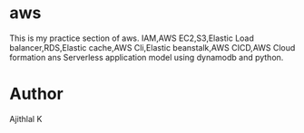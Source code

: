 # aws
This is my practice section of aws.
IAM,AWS EC2,S3,Elastic Load balancer,RDS,Elastic cache,AWS Cli,Elastic beanstalk,AWS CICD,AWS Cloud formation ans Serverless application model using dynamodb and python.

# Author
  Ajithlal K

  

  
  
